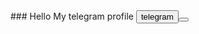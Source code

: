 <link rel="stylesheet" href="path/to/font-awesome/css/font-awesome.min.css">
### Hello My telegram profile <a href="https://t.me/Shuhratbek3771"> 
<button>telegram<button>
</a>





